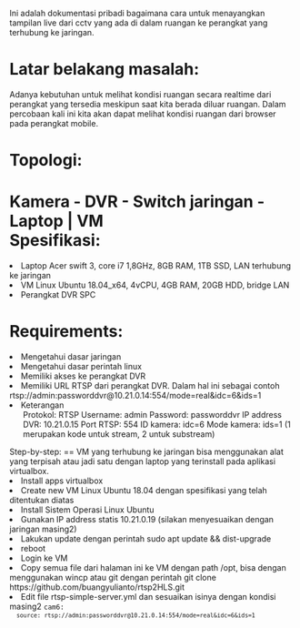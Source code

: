 Ini adalah dokumentasi pribadi bagaimana cara untuk menayangkan tampilan live dari cctv yang ada di dalam ruangan ke perangkat yang terhubung ke jaringan.

Latar belakang masalah:
==
Adanya kebutuhan untuk melihat kondisi ruangan secara realtime dari perangkat yang tersedia meskipun saat kita berada diluar ruangan. Dalam percobaan kali ini kita akan dapat melihat kondisi ruangan dari browser pada perangkat mobile.

Topologi:
==
Kamera - DVR - Switch jaringan - Laptop
                   |
                  VM</br>
Spesifikasi:
==
<li>Laptop Acer swift 3, core i7 1,8GHz, 8GB RAM, 1TB SSD, LAN terhubung ke jaringan
<li>VM Linux Ubuntu 18.04_x64, 4vCPU, 4GB RAM, 20GB HDD, bridge LAN
<li>Perangkat DVR SPC

Requirements:
==
<li>Mengetahui dasar jaringan
<li>Mengetahui dasar perintah linux
<li>Memiliki akses ke perangkat DVR
<li>Memiliki URL RTSP dari perangkat DVR. Dalam hal ini sebagai contoh rtsp://admin:passworddvr@10.21.0.14:554/mode=real&idc=6&ids=1
<li>Keterangan
  <ul>Protokol: RTSP
  Username: admin
  Password: passworddvr
  IP address DVR: 10.21.0.15
  Port RTSP: 554
  ID kamera: idc=6
  Mode kamera: ids=1 (1 merupakan kode untuk stream, 2 untuk substream)
  </ul>
Step-by-step:
==
VM yang terhubung ke jaringan bisa menggunakan alat yang terpisah atau jadi satu dengan laptop yang terinstall pada aplikasi virtualbox.
<li>Install apps virtualbox
<li>Create new VM Linux Ubuntu 18.04 dengan spesifikasi yang telah ditentukan diatas
<li>Install Sistem Operasi Linux Ubuntu
<li>Gunakan IP address statis 10.21.0.19 (silakan menyesuaikan dengan jaringan masing2)
<li>Lakukan update dengan perintah sudo apt update && dist-upgrade
<li>reboot
<li>Login ke VM
<li>Copy semua file dari halaman ini ke VM dengan path /opt, bisa dengan menggunakan wincp atau git dengan perintah git clone https://github.com/buangyulianto/rtsp2HLS.git
<li>Edit file rtsp-simple-server.yml dan sesuaikan isinya dengan kondisi masing2
<code>cam6:
<code>  source: rtsp://admin:passworddvr@10.21.0.14:554/mode=real&idc=6&ids=1
